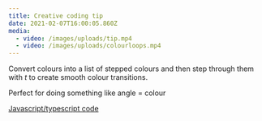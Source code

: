 ```yaml
---
title: Creative coding tip
date: 2021-02-07T16:00:05.860Z
media:
  - video: /images/uploads/tip.mp4
  - video: /images/uploads/colourloops.mp4
---
```

Convert colours into a list of stepped colours and then step through them with *t* to create smooth colour transitions.

Perfect for doing something like angle = colour

[Javascript/typescript code](https://gist.github.com/jthawme/76a55d00bb9552b6c8ba619492e51410)